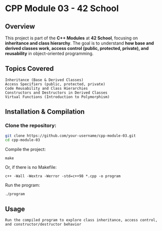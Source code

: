 # CPP Module 03 - 42 School

## Overview
This project is part of the **C++ Modules** at **42 School**, focusing on **inheritance and class hierarchy**. The goal is to understand **how base and derived classes work, access control (public, protected, private), and reusability** in object-oriented programming.

## Topics Covered

    Inheritance (Base & Derived Classes)
    Access Specifiers (public, protected, private)
    Code Reusability and Class Hierarchies
    Constructors and Destructors in Derived Classes
    Virtual Functions (Introduction to Polymorphism)


## Installation & Compilation

### Clone the repository:
```bash
git clone https://github.com/your-username/cpp-module-03.git
cd cpp-module-03
```
Compile the project:
```
make
```
Or, if there is no Makefile:
```
c++ -Wall -Wextra -Werror -std=c++98 *.cpp -o program
```
Run the program:
```
./program
```
## Usage
```
Run the compiled program to explore class inheritance, access control, and constructor/destructor behavior
